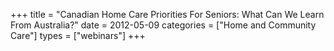 +++
title = "Canadian Home Care Priorities For Seniors: What Can We Learn From Australia?"
date = 2012-05-09
categories = ["Home and Community Care"]
types = ["webinars"]
+++
